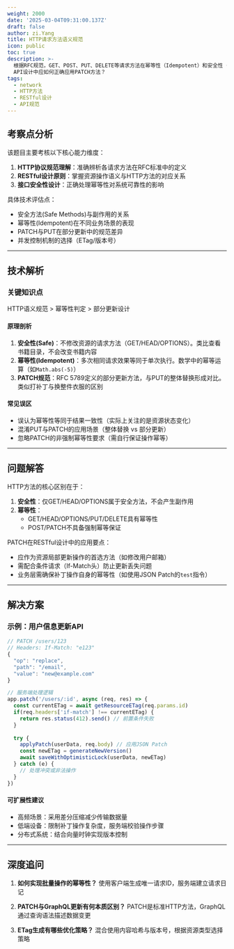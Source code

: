 ```yaml
---
weight: 2000
date: '2025-03-04T09:31:00.137Z'
draft: false
author: zi.Yang
title: HTTP请求方法语义规范
icon: public
toc: true
description: >-
  根据RFC规范，GET、POST、PUT、DELETE等请求方法在幂等性（Idempotent）和安全性（Safe）上有何本质区别？在RESTful
  API设计中应如何正确应用PATCH方法？
tags:
  - network
  - HTTP方法
  - RESTful设计
  - API规范
---
```


## 考察点分析

该题目主要考核以下核心能力维度：

1. **HTTP协议规范理解**：准确辨析各请求方法在RFC标准中的定义
2. **RESTful设计原则**：掌握资源操作语义与HTTP方法的对应关系
3. **接口安全性设计**：正确处理幂等性对系统可靠性的影响

具体技术评估点：

- 安全方法(Safe Methods)与副作用的关系
- 幂等性(Idempotent)在不同业务场景的表现
- PATCH与PUT在部分更新中的规范差异
- 并发控制机制的选择（ETag/版本号）

---

## 技术解析

### 关键知识点

HTTP语义规范 > 幂等性判定 > 部分更新设计

#### 原理剖析

1. **安全性(Safe)**：不修改资源的请求方法（GET/HEAD/OPTIONS）。类比查看书籍目录，不会改变书籍内容
2. **幂等性(Idempotent)**：多次相同请求效果等同于单次执行。数学中的幂等运算（如`Math.abs(-5)`）
3. **PATCH规范**：RFC 5789定义的部分更新方法，与PUT的整体替换形成对比。类似打补丁与换整件衣服的区别

#### 常见误区

- 误认为幂等性等同于结果一致性（实际上关注的是资源状态变化）
- 混淆PUT与PATCH的应用场景（整体替换 vs 部分更新）
- 忽略PATCH的非强制幂等性要求（需自行保证操作幂等）

---

## 问题解答

HTTP方法的核心区别在于：

1. **安全性**：仅GET/HEAD/OPTIONS属于安全方法，不会产生副作用
2. **幂等性**：
   - GET/HEAD/OPTIONS/PUT/DELETE具有幂等性
   - POST/PATCH不具备强制幂等保证

PATCH在RESTful设计中的应用要点：

- 应作为资源局部更新操作的首选方法（如修改用户邮箱）
- 需配合条件请求（If-Match头）防止更新丢失问题
- 业务层需确保补丁操作自身的幂等性（如使用JSON Patch的`test`指令）

---

## 解决方案

### 示例：用户信息更新API

```javascript
// PATCH /users/123
// Headers: If-Match: "e123"
{
  "op": "replace",
  "path": "/email",
  "value": "new@example.com"
}

// 服务端处理逻辑
app.patch('/users/:id', async (req, res) => {
  const currentETag = await getResourceETag(req.params.id)
  if(req.headers['if-match'] !== currentETag) {
    return res.status(412).send() // 前置条件失败
  }
  
  try {
    applyPatch(userData, req.body) // 应用JSON Patch
    const newETag = generateNewVersion()
    await saveWithOptimisticLock(userData, newETag)
  } catch (e) {
    // 处理冲突或非法操作
  }
})
```

#### 可扩展性建议

- 高频场景：采用差分压缩减少传输数据量
- 低端设备：限制补丁操作复杂度，服务端校验操作步骤
- 分布式系统：结合向量时钟实现版本控制

---

## 深度追问

1. **如何实现批量操作的幂等性？**
   使用客户端生成唯一请求ID，服务端建立请求日记

2. **PATCH与GraphQL更新有何本质区别？**
   PATCH是标准HTTP方法，GraphQL通过查询语法描述数据变更

3. **ETag生成有哪些优化策略？**
   混合使用内容哈希与版本号，根据资源类型选择策略
